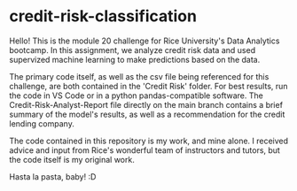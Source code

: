 # credit-risk-classification

Hello! This is the module 20 challenge for Rice University's Data Analytics bootcamp. In this assignment, we analyze credit risk data and used supervized machine learning to make predictions based on the data.

The primary code itself, as well as the csv file being referenced for this challenge, are both contained in the 'Credit Risk' folder. For best results, run the code in VS Code or in a python pandas-compatible software. The Credit-Risk-Analyst-Report file directly on the main branch contains a brief summary of the model's results, as well as a recommendation for the credit lending company.

The code contained in this repository is my work, and mine alone. I received advice and input from Rice's wonderful team of instructors and tutors, but the code itself is my original work.

Hasta la pasta, baby! :D
